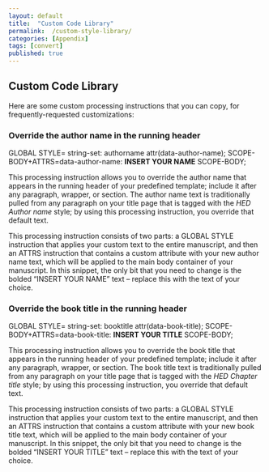 ```yaml
---
layout: default
title:  "Custom Code Library"
permalink:  /custom-style-library/
categories: [Appendix]
tags: [convert]
published: true
---
```


<section data-type="appendix" class="hsecappendix" data-hederis-type="hsecappendix" id="custom-style-library" data-pi-attrs="id: custom-style-library; data-tags: convert;" role="doc-appendix" data-tags="convert" data-author-name=" " data-book-title=" " title="Custom Code Library"><h1 data-hederis-type="hblkchaptitle" class="hblkchaptitle" id="pnUBt4yPL">Custom Code Library</h1>
    <p class="hblkp" data-hederis-type="hblkp" id="p3cmk9mEW">Here are some custom processing instructions that you can copy, for frequently-requested customizations:</p>
    <section class="hwprsubsection" data-hederis-type="hwprsubsection" id="paTh7dj43" data-type="subsection" title="Override the author name in the running header"><h1 data-hederis-type="hblktitle" class="hblktitle" id="p6kGs3wrt">Override the author name in the running header</h1>
    <div class="hwprliteral" data-hederis-type="hwprliteral" id="pFbPeeaU3" data-type="programlisting" role="doc-example"><p class="hblkcode" data-hederis-type="hblkcode" id="pV6ppWDhu">GLOBAL STYLE= string-set: authorname attr(data-author-name); SCOPE-BODY+ATTRS=data-author-name: <strong data-hederis-type="hspanstrong">INSERT YOUR NAME</strong> SCOPE-BODY;</p></div>
    <p class="hblkp" data-hederis-type="hblkp" id="puSZ3bSbz">This processing instruction allows you to override the author name that appears in the running header of your predefined template; include it after any paragraph, wrapper, or section. The author name text is traditionally pulled from any paragraph on your title page that is tagged with the <em data-hederis-type="hspanem">HED Author name</em> style; by using this processing instruction, you override that default text.</p>
    <p class="hblkp" data-hederis-type="hblkp" id="p4r0M3SQq">This processing instruction consists of two parts: a GLOBAL STYLE instruction that applies your custom text to the entire manuscript, and then an ATTRS instruction that contains a custom attribute with your new author name text, which will be applied to the main body container of your manuscript. In this snippet, the only bit that you need to change is the bolded &#8220;INSERT YOUR NAME&#8221; text &#8211; replace this with the text of your choice.</p>
    </section>
    <section class="hwprsubsection" data-hederis-type="hwprsubsection" id="pQFTsk58I" data-type="subsection" title="Override the book title in the running header"><h1 data-hederis-type="hblktitle" class="hblktitle" id="pV4HObw5N">Override the book title in the running header</h1>
    <div class="hwprliteral" data-hederis-type="hwprliteral" id="p4c4kKUKk" data-type="programlisting" role="doc-example"><p class="hblkcode" data-hederis-type="hblkcode" id="pDx3xwzjI">GLOBAL STYLE= string-set: booktitle attr(data-book-title); SCOPE-BODY+ATTRS=data-book-title: <strong data-hederis-type="hspanstrong">INSERT YOUR </strong><strong data-hederis-type="hspanstrong">TITLE</strong> SCOPE-BODY;</p></div>
    <p class="hblkp" data-hederis-type="hblkp" id="pwxL5fsZB">This processing instruction allows you to override the book title that appears in the running header of your predefined template; include it after any paragraph, wrapper, or section. The book title text is traditionally pulled from any paragraph on your title page that is tagged with the <em data-hederis-type="hspanem">HED </em><em data-hederis-type="hspanem">Chapter</em><em data-hederis-type="hspanem"> </em><em data-hederis-type="hspanem">title</em> style; by using this processing instruction, you override that default text.</p>
    <p class="hblkp" data-hederis-type="hblkp" id="pEHjUMRxY">This processing instruction consists of two parts: a GLOBAL STYLE instruction that applies your custom text to the entire manuscript, and then an ATTRS instruction that contains a custom attribute with your new book title text, which will be applied to the main body container of your manuscript. In this snippet, the only bit that you need to change is the bolded &#8220;INSERT YOUR TITLE&#8221; text &#8211; replace this with the text of your choice.</p>
    </section>
    </section>
    